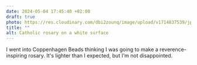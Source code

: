 ```yaml
---
date: 2024-05-04 17:45:40 +02:00
draft: true
photo: https://res.cloudinary.com/dbi2zounq/image/upload/v1714837539/jpj5zzlrvddtjkfyueam.jpg
title: ""
alt: Catholic rosary on a white surface
---
```


I went into Coppenhagen Beads thinking I was going to make a reverence-inspiring rosary. It's lighter than I expected, but I'm not disappointed.
